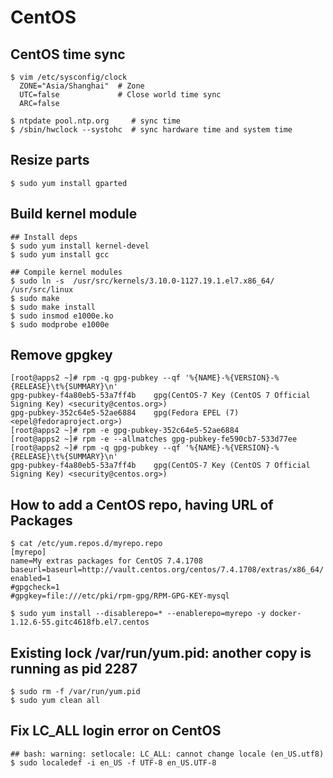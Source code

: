 CentOS
======

## CentOS time sync

    $ vim /etc/sysconfig/clock
      ZONE="Asia/Shanghai"  # Zone
      UTC=false             # Close world time sync
      ARC=false

    $ ntpdate pool.ntp.org     # sync time
    $ /sbin/hwclock --systohc  # sync hardware time and system time

## Resize parts

    $ sudo yum install gparted

## Build kernel module

    ## Install deps
    $ sudo yum install kernel-devel
    $ sudo yum install gcc

    ## Compile kernel modules
    $ sudo ln -s  /usr/src/kernels/3.10.0-1127.19.1.el7.x86_64/ /usr/src/linux
    $ sudo make
    $ sudo make install
    $ sudo insmod e1000e.ko
    $ sudo modprobe e1000e

## Remove gpgkey

    [root@apps2 ~]# rpm -q gpg-pubkey --qf '%{NAME}-%{VERSION}-%{RELEASE}\t%{SUMMARY}\n'
    gpg-pubkey-f4a80eb5-53a7ff4b    gpg(CentOS-7 Key (CentOS 7 Official Signing Key) <security@centos.org>)
    gpg-pubkey-352c64e5-52ae6884    gpg(Fedora EPEL (7) <epel@fedoraproject.org>)
    [root@apps2 ~]# rpm -e gpg-pubkey-352c64e5-52ae6884
    [root@apps2 ~]# rpm -e --allmatches gpg-pubkey-fe590cb7-533d77ee
    [root@apps2 ~]# rpm -q gpg-pubkey --qf '%{NAME}-%{VERSION}-%{RELEASE}\t%{SUMMARY}\n'
    gpg-pubkey-f4a80eb5-53a7ff4b    gpg(CentOS-7 Key (CentOS 7 Official Signing Key) <security@centos.org>)

## How to add a CentOS repo, having URL of Packages

    $ cat /etc/yum.repos.d/myrepo.repo
    [myrepo]
    name=My extras packages for CentOS 7.4.1708
    baseurl=baseurl=http://vault.centos.org/centos/7.4.1708/extras/x86_64/
    enabled=1
    #gpgcheck=1
    #gpgkey=file:///etc/pki/rpm-gpg/RPM-GPG-KEY-mysql

    $ sudo yum install --disablerepo=* --enablerepo=myrepo -y docker-1.12.6-55.gitc4618fb.el7.centos

## Existing lock /var/run/yum.pid: another copy is running as pid 2287

    $ sudo rm -f /var/run/yum.pid
    $ sudo yum clean all

## Fix LC_ALL login error on CentOS

    ## bash: warning: setlocale: LC_ALL: cannot change locale (en_US.utf8)
    $ sudo localedef -i en_US -f UTF-8 en_US.UTF-8
